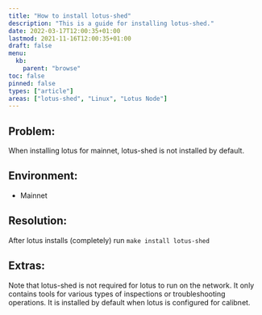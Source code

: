 ```yaml
---
title: "How to install lotus-shed"
description: "This is a guide for installing lotus-shed."
date: 2022-03-17T12:00:35+01:00
lastmod: 2021-11-16T12:00:35+01:00
draft: false
menu:
  kb:
    parent: "browse"
toc: false
pinned: false
types: ["article"]
areas: ["lotus-shed", "Linux", "Lotus Node"]
---
```


## Problem:

When installing lotus for mainnet, lotus-shed is not installed by default. 

## Environment:

- Mainnet

## Resolution:

After lotus installs (completely) run `make install lotus-shed`

## Extras:

Note that lotus-shed is not required for lotus to run on the network. It only contains tools for various types of inspections or troubleshooting operations. It is installed by default when lotus is configured for calibnet.
